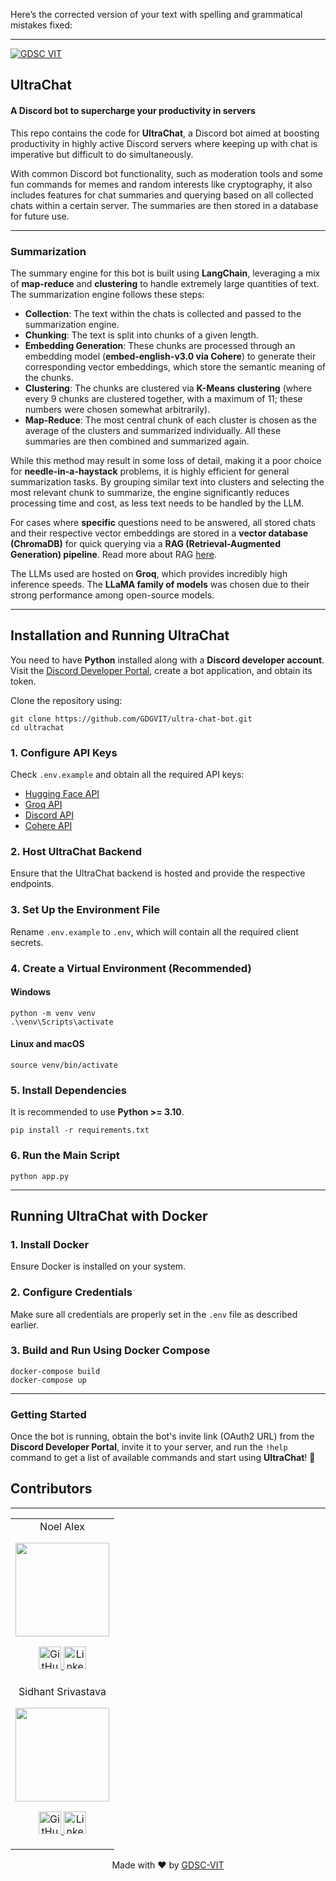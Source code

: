 Here’s the corrected version of your text with spelling and grammatical mistakes fixed:  

---

[![GDSC VIT](https://user-images.githubusercontent.com/56252312/159312411-58410727-3933-4224-b43e-4e9b627838a3.png#gh-light-mode-only)](https://dscvit.com/)  

## UltraChat  

#### A Discord bot to supercharge your productivity in servers  

[](https://github.com/GDGVIT/template#--insert-project-description-here--)  

This repo contains the code for **UltraChat**, a Discord bot aimed at boosting productivity in highly active Discord servers where keeping up with chat is imperative but difficult to do simultaneously.  

With common Discord bot functionality, such as moderation tools and some fun commands for memes and random interests like cryptography, it also includes features for chat summaries and querying based on all collected chats within a certain server. The summaries are then stored in a database for future use.  

---

### **Summarization**  

The summary engine for this bot is built using **LangChain**, leveraging a mix of **map-reduce** and **clustering** to handle extremely large quantities of text. The summarization engine follows these steps:  

- **Collection**: The text within the chats is collected and passed to the summarization engine.  
- **Chunking**: The text is split into chunks of a given length.  
- **Embedding Generation**: These chunks are processed through an embedding model (**embed-english-v3.0 via Cohere**) to generate their corresponding vector embeddings, which store the semantic meaning of the chunks.  
- **Clustering**: The chunks are clustered via **K-Means clustering** (where every 9 chunks are clustered together, with a maximum of 11; these numbers were chosen somewhat arbitrarily).  
- **Map-Reduce**: The most central chunk of each cluster is chosen as the average of the clusters and summarized individually. All these summaries are then combined and summarized again.  

While this method may result in some loss of detail, making it a poor choice for **needle-in-a-haystack** problems, it is highly efficient for general summarization tasks. By grouping similar text into clusters and selecting the most relevant chunk to summarize, the engine significantly reduces processing time and cost, as less text needs to be handled by the LLM.  

For cases where **specific** questions need to be answered, all stored chats and their respective vector embeddings are stored in a **vector database (ChromaDB)** for quick querying via a **RAG (Retrieval-Augmented Generation) pipeline**. Read more about RAG [here](https://huggingface.co/docs/transformers/en/model_doc/rag).  

The LLMs used are hosted on **Groq**, which provides incredibly high inference speeds. The **LLaMA family of models** was chosen due to their strong performance among open-source models.  

---

## **Installation and Running UltraChat**  

You need to have **Python** installed along with a **Discord developer account**. Visit the [Discord Developer Portal](https://discord.com/developers/applications), create a bot application, and obtain its token.  

Clone the repository using:  
```shell
git clone https://github.com/GDGVIT/ultra-chat-bot.git
cd ultrachat
```

### **1. Configure API Keys**  
Check `.env.example` and obtain all the required API keys:  

- [Hugging Face API](https://huggingface.co/settings/tokens)  
- [Groq API](https://console.groq.com/keys)  
- [Discord API](https://discord.com/developers/applications)  
- [Cohere API](https://dashboard.cohere.com/api-keys)  

### **2. Host UltraChat Backend**  
Ensure that the UltraChat backend is hosted and provide the respective endpoints.  

### **3. Set Up the Environment File**  
Rename `.env.example` to `.env`, which will contain all the required client secrets.  

### **4. Create a Virtual Environment (Recommended)**  
#### **Windows**  
```shell
python -m venv venv
.\venv\Scripts\activate
```
#### **Linux and macOS**  
```shell
source venv/bin/activate
```

### **5. Install Dependencies**  
It is recommended to use **Python >= 3.10**.  
```shell
pip install -r requirements.txt
```

### **6. Run the Main Script**  
```shell
python app.py
```

---

## **Running UltraChat with Docker**  

### **1. Install Docker**  
Ensure Docker is installed on your system.  

### **2. Configure Credentials**  
Make sure all credentials are properly set in the `.env` file as described earlier.  

### **3. Build and Run Using Docker Compose**  
```shell
docker-compose build
docker-compose up
```

---

### **Getting Started**  

Once the bot is running, obtain the bot's invite link (OAuth2 URL) from the **Discord Developer Portal**, invite it to your server, and run the `!help` command to get a list of available commands and start using **UltraChat**! 🚀

## Contributors
---
<table>
	<tr align="center">
		<td>
		Noel Alex
		<p align="center">
			<img src = "https://avatars.githubusercontent.com/u/79050483?v=4" width="150" height="150">
		</p>
			<p align="center">
				<a href = "https://github.com/Noel-alex">
					<img src = "http://www.iconninja.com/files/241/825/211/round-collaboration-social-github-code-circle-network-icon.svg" width="36" height = "36" alt="GitHub"/>
				</a>
				<a href = "https://www.linkedin.com/in/noel-alex-b1731128b/">
					<img src = "http://www.iconninja.com/files/863/607/751/network-linkedin-social-connection-circular-circle-media-icon.svg" width="36" height="36" alt="LinkedIn"/>
				</a>
			</p>
		</td>
	<tr align="center">
		<td>
		Sidhant Srivastava
		<p align="center">
			<img src = "https://avatars.githubusercontent.com/u/66166455?v=4" width="150" height="150">
		</p>
			<p align="center">
				<a href = "https://github.com/sidhant-sriv">
					<img src = "http://www.iconninja.com/files/241/825/211/round-collaboration-social-github-code-circle-network-icon.svg" width="36" height = "36" alt="GitHub"/>
				</a>
				<a href = "https://www.linkedin.com/in/sidhant-srivastava-41803620b/">
					<img src = "http://www.iconninja.com/files/863/607/751/network-linkedin-social-connection-circular-circle-media-icon.svg" width="36" height="36" alt="LinkedIn"/>
				</a>
			</p>
		</td>
</table>

<p align="center">
	Made with ❤ by <a href="https://dscvit.com">GDSC-VIT</a>
</p>
